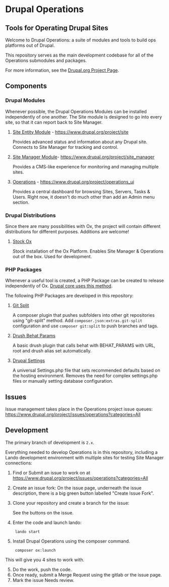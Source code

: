 # Drupal Operations
## Tools for Operating Drupal Sites

Welcome to Drupal Operations: a suite of modules and tools to build ops platforms out of Drupal.

This repository serves as the main development codebase for all of the Operations submodules and packages.

For more information, see the [Drupal.org Project Page](https://www.drupal.org/project/operations).

## Components

### Drupal Modules

Whenever possible, the Drupal Operations Modules can be installed independently of one another. The Site module is designed to go into every site, so that it can report back to Site Manager.

1. [Site Entity Module](https://www.drupal.org/project/site) - https://www.drupal.org/project/site

   Provides advanced status and information about any Drupal site. Connects to Site Manager for tracking and control.

2. [Site Manager Module](https://www.drupal.org/project/site_manager)- https://www.drupal.org/project/site_manager

   Provides a CMS-like experience for monitoring and managing multiple sites.

3. [Operations](https://www.drupal.org/project/operations_ui) - https://www.drupal.org/project/operations_ui

   Provides a central dashboard for browsing Sites, Servers, Tasks & Users. Right now, it doesn't do much other than add an Admin menu section.

### Drupal Distributions

Since there are many possibilities with Ox, the project will contain different distributions for different purposes. Additions are welcome!

1. [Stock Ox](https://www.drupal.org/project/ox_stock)

   Stock installation of the Ox Platform. Enables Site Manager & Operations out of the box. Used for development.

### PHP Packages

Whenever a useful tool is created, a PHP Package can be created to release independently of Ox. [Drupal core uses this method](https://git.drupalcode.org/project/drupal/-/tree/11.x/composer/Plugin).

The following PHP Packages are developed in this repository:

1. [Git Split](src/composer/Plugin/GitSplit)

   A composer plugin that pushes subfolders into other git repositories using "git-split" method. Add `composer.json:extras.git-split` configuration and use `composer git:split` to push branches and tags.

2. [Drush Behat Params](drush/Commands/contrib/drush-behat-params)

    A basic drush plugin that calls behat with BEHAT_PARAMS with URL, root and drush alias set automatically.

3. [Drupal Settings](src/composer/Plugin/DrupalSettings)

    A universal Settings.php file that sets recommended defaults based on the hosting environment. Removes the need for complex settings.php files or manually setting database configuration.


## Issues

Issue management takes place in the Operations project issue queues: https://www.drupal.org/project/issues/operations?categories=All


## Development

The primary branch of development is `2.x`.

Everything needed to develop Operations is in this repository, including a Lando development environment with multiple sites for testing Site Manager connections:

1. Find or Submit an issue to work on at https://www.drupal.org/project/issues/operations?categories=All

1. Create an issue fork: On the issue page, underneath the issue description, there is a big green button labelled "Create Issue Fork".

2. Clone your repository and create a branch for the issue:

    See the buttons on the issue.
    
3. Enter the code and launch lando:

        lando start

4. Install Drupal Operations using the composer command.

        composer ox:launch

This will give you 4 sites to work with.

5. Do the work, push the code.
6. Once ready, submit a Merge Request using the gitlab or the issue page.
7. Mark the issue Needs review.

